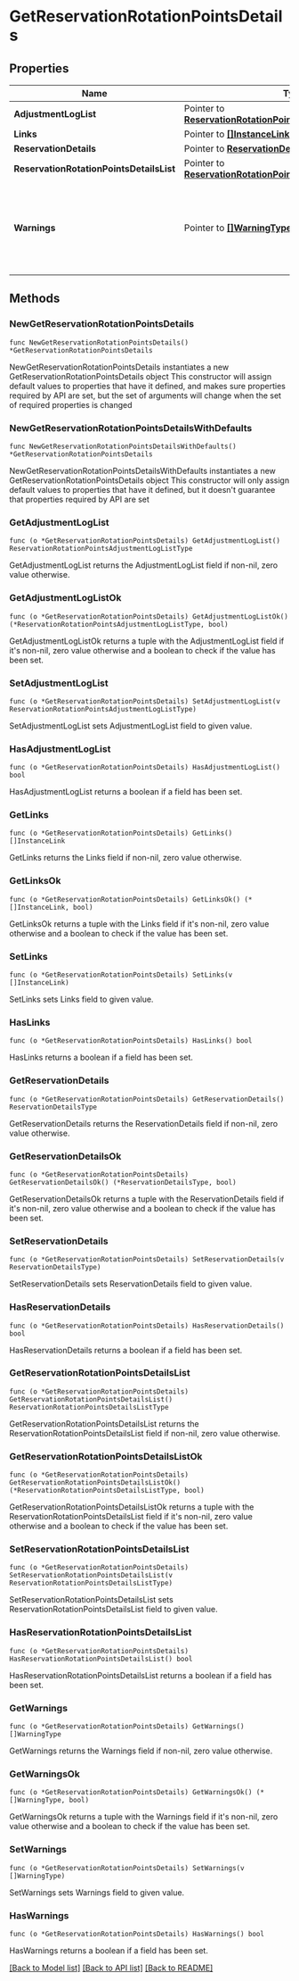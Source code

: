 # GetReservationRotationPointsDetails

## Properties

Name | Type | Description | Notes
------------ | ------------- | ------------- | -------------
**AdjustmentLogList** | Pointer to [**ReservationRotationPointsAdjustmentLogListType**](ReservationRotationPointsAdjustmentLogListType.md) |  | [optional] 
**Links** | Pointer to [**[]InstanceLink**](InstanceLink.md) |  | [optional] 
**ReservationDetails** | Pointer to [**ReservationDetailsType**](ReservationDetailsType.md) |  | [optional] 
**ReservationRotationPointsDetailsList** | Pointer to [**ReservationRotationPointsDetailsListType**](ReservationRotationPointsDetailsListType.md) |  | [optional] 
**Warnings** | Pointer to [**[]WarningType**](WarningType.md) | Used in conjunction with the Success element to define a business error. | [optional] 

## Methods

### NewGetReservationRotationPointsDetails

`func NewGetReservationRotationPointsDetails() *GetReservationRotationPointsDetails`

NewGetReservationRotationPointsDetails instantiates a new GetReservationRotationPointsDetails object
This constructor will assign default values to properties that have it defined,
and makes sure properties required by API are set, but the set of arguments
will change when the set of required properties is changed

### NewGetReservationRotationPointsDetailsWithDefaults

`func NewGetReservationRotationPointsDetailsWithDefaults() *GetReservationRotationPointsDetails`

NewGetReservationRotationPointsDetailsWithDefaults instantiates a new GetReservationRotationPointsDetails object
This constructor will only assign default values to properties that have it defined,
but it doesn't guarantee that properties required by API are set

### GetAdjustmentLogList

`func (o *GetReservationRotationPointsDetails) GetAdjustmentLogList() ReservationRotationPointsAdjustmentLogListType`

GetAdjustmentLogList returns the AdjustmentLogList field if non-nil, zero value otherwise.

### GetAdjustmentLogListOk

`func (o *GetReservationRotationPointsDetails) GetAdjustmentLogListOk() (*ReservationRotationPointsAdjustmentLogListType, bool)`

GetAdjustmentLogListOk returns a tuple with the AdjustmentLogList field if it's non-nil, zero value otherwise
and a boolean to check if the value has been set.

### SetAdjustmentLogList

`func (o *GetReservationRotationPointsDetails) SetAdjustmentLogList(v ReservationRotationPointsAdjustmentLogListType)`

SetAdjustmentLogList sets AdjustmentLogList field to given value.

### HasAdjustmentLogList

`func (o *GetReservationRotationPointsDetails) HasAdjustmentLogList() bool`

HasAdjustmentLogList returns a boolean if a field has been set.

### GetLinks

`func (o *GetReservationRotationPointsDetails) GetLinks() []InstanceLink`

GetLinks returns the Links field if non-nil, zero value otherwise.

### GetLinksOk

`func (o *GetReservationRotationPointsDetails) GetLinksOk() (*[]InstanceLink, bool)`

GetLinksOk returns a tuple with the Links field if it's non-nil, zero value otherwise
and a boolean to check if the value has been set.

### SetLinks

`func (o *GetReservationRotationPointsDetails) SetLinks(v []InstanceLink)`

SetLinks sets Links field to given value.

### HasLinks

`func (o *GetReservationRotationPointsDetails) HasLinks() bool`

HasLinks returns a boolean if a field has been set.

### GetReservationDetails

`func (o *GetReservationRotationPointsDetails) GetReservationDetails() ReservationDetailsType`

GetReservationDetails returns the ReservationDetails field if non-nil, zero value otherwise.

### GetReservationDetailsOk

`func (o *GetReservationRotationPointsDetails) GetReservationDetailsOk() (*ReservationDetailsType, bool)`

GetReservationDetailsOk returns a tuple with the ReservationDetails field if it's non-nil, zero value otherwise
and a boolean to check if the value has been set.

### SetReservationDetails

`func (o *GetReservationRotationPointsDetails) SetReservationDetails(v ReservationDetailsType)`

SetReservationDetails sets ReservationDetails field to given value.

### HasReservationDetails

`func (o *GetReservationRotationPointsDetails) HasReservationDetails() bool`

HasReservationDetails returns a boolean if a field has been set.

### GetReservationRotationPointsDetailsList

`func (o *GetReservationRotationPointsDetails) GetReservationRotationPointsDetailsList() ReservationRotationPointsDetailsListType`

GetReservationRotationPointsDetailsList returns the ReservationRotationPointsDetailsList field if non-nil, zero value otherwise.

### GetReservationRotationPointsDetailsListOk

`func (o *GetReservationRotationPointsDetails) GetReservationRotationPointsDetailsListOk() (*ReservationRotationPointsDetailsListType, bool)`

GetReservationRotationPointsDetailsListOk returns a tuple with the ReservationRotationPointsDetailsList field if it's non-nil, zero value otherwise
and a boolean to check if the value has been set.

### SetReservationRotationPointsDetailsList

`func (o *GetReservationRotationPointsDetails) SetReservationRotationPointsDetailsList(v ReservationRotationPointsDetailsListType)`

SetReservationRotationPointsDetailsList sets ReservationRotationPointsDetailsList field to given value.

### HasReservationRotationPointsDetailsList

`func (o *GetReservationRotationPointsDetails) HasReservationRotationPointsDetailsList() bool`

HasReservationRotationPointsDetailsList returns a boolean if a field has been set.

### GetWarnings

`func (o *GetReservationRotationPointsDetails) GetWarnings() []WarningType`

GetWarnings returns the Warnings field if non-nil, zero value otherwise.

### GetWarningsOk

`func (o *GetReservationRotationPointsDetails) GetWarningsOk() (*[]WarningType, bool)`

GetWarningsOk returns a tuple with the Warnings field if it's non-nil, zero value otherwise
and a boolean to check if the value has been set.

### SetWarnings

`func (o *GetReservationRotationPointsDetails) SetWarnings(v []WarningType)`

SetWarnings sets Warnings field to given value.

### HasWarnings

`func (o *GetReservationRotationPointsDetails) HasWarnings() bool`

HasWarnings returns a boolean if a field has been set.


[[Back to Model list]](../README.md#documentation-for-models) [[Back to API list]](../README.md#documentation-for-api-endpoints) [[Back to README]](../README.md)


